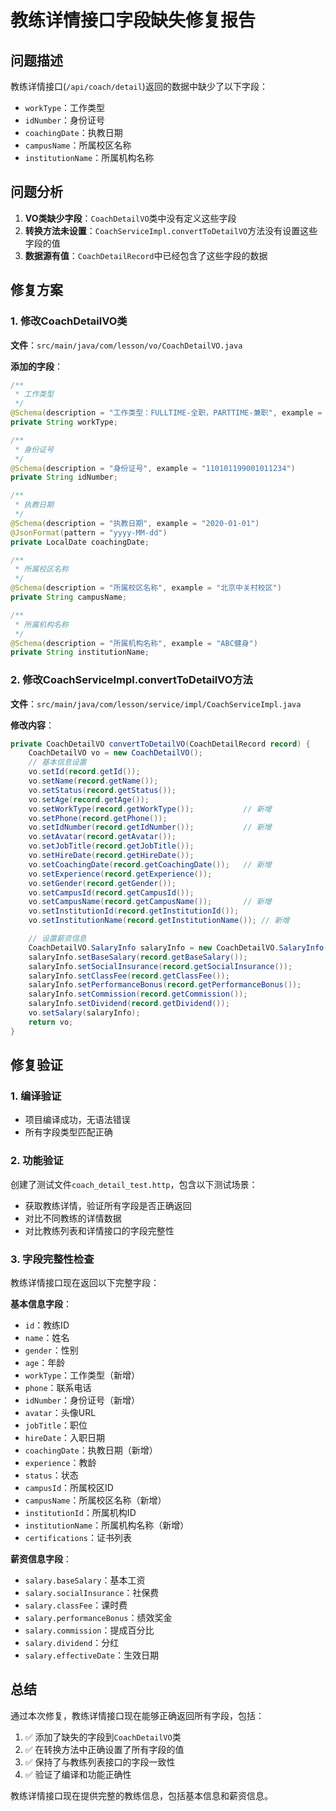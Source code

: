 # 教练详情接口字段缺失修复报告

## 问题描述

教练详情接口(`/api/coach/detail`)返回的数据中缺少了以下字段：
- `workType`：工作类型
- `idNumber`：身份证号
- `coachingDate`：执教日期
- `campusName`：所属校区名称
- `institutionName`：所属机构名称

## 问题分析

1. **VO类缺少字段**：`CoachDetailVO`类中没有定义这些字段
2. **转换方法未设置**：`CoachServiceImpl.convertToDetailVO`方法没有设置这些字段的值
3. **数据源有值**：`CoachDetailRecord`中已经包含了这些字段的数据

## 修复方案

### 1. 修改CoachDetailVO类

**文件**：`src/main/java/com/lesson/vo/CoachDetailVO.java`

**添加的字段**：
```java
/**
 * 工作类型
 */
@Schema(description = "工作类型：FULLTIME-全职，PARTTIME-兼职", example = "FULLTIME")
private String workType;

/**
 * 身份证号
 */
@Schema(description = "身份证号", example = "110101199001011234")
private String idNumber;

/**
 * 执教日期
 */
@Schema(description = "执教日期", example = "2020-01-01")
@JsonFormat(pattern = "yyyy-MM-dd")
private LocalDate coachingDate;

/**
 * 所属校区名称
 */
@Schema(description = "所属校区名称", example = "北京中关村校区")
private String campusName;

/**
 * 所属机构名称
 */
@Schema(description = "所属机构名称", example = "ABC健身")
private String institutionName;
```

### 2. 修改CoachServiceImpl.convertToDetailVO方法

**文件**：`src/main/java/com/lesson/service/impl/CoachServiceImpl.java`

**修改内容**：
```java
private CoachDetailVO convertToDetailVO(CoachDetailRecord record) {
    CoachDetailVO vo = new CoachDetailVO();
    // 基本信息设置
    vo.setId(record.getId());
    vo.setName(record.getName());
    vo.setStatus(record.getStatus());
    vo.setAge(record.getAge());
    vo.setWorkType(record.getWorkType());           // 新增
    vo.setPhone(record.getPhone());
    vo.setIdNumber(record.getIdNumber());           // 新增
    vo.setAvatar(record.getAvatar());
    vo.setJobTitle(record.getJobTitle());
    vo.setHireDate(record.getHireDate());
    vo.setCoachingDate(record.getCoachingDate());   // 新增
    vo.setExperience(record.getExperience());
    vo.setGender(record.getGender());
    vo.setCampusId(record.getCampusId());
    vo.setCampusName(record.getCampusName());       // 新增
    vo.setInstitutionId(record.getInstitutionId());
    vo.setInstitutionName(record.getInstitutionName()); // 新增

    // 设置薪资信息
    CoachDetailVO.SalaryInfo salaryInfo = new CoachDetailVO.SalaryInfo();
    salaryInfo.setBaseSalary(record.getBaseSalary());
    salaryInfo.setSocialInsurance(record.getSocialInsurance());
    salaryInfo.setClassFee(record.getClassFee());
    salaryInfo.setPerformanceBonus(record.getPerformanceBonus());
    salaryInfo.setCommission(record.getCommission());
    salaryInfo.setDividend(record.getDividend());
    vo.setSalary(salaryInfo);
    return vo;
}
```

## 修复验证

### 1. 编译验证
- 项目编译成功，无语法错误
- 所有字段类型匹配正确

### 2. 功能验证
创建了测试文件`coach_detail_test.http`，包含以下测试场景：
- 获取教练详情，验证所有字段是否正确返回
- 对比不同教练的详情数据
- 对比教练列表和详情接口的字段完整性

### 3. 字段完整性检查

教练详情接口现在返回以下完整字段：

**基本信息字段**：
- `id`：教练ID
- `name`：姓名
- `gender`：性别
- `age`：年龄
- `workType`：工作类型（新增）
- `phone`：联系电话
- `idNumber`：身份证号（新增）
- `avatar`：头像URL
- `jobTitle`：职位
- `hireDate`：入职日期
- `coachingDate`：执教日期（新增）
- `experience`：教龄
- `status`：状态
- `campusId`：所属校区ID
- `campusName`：所属校区名称（新增）
- `institutionId`：所属机构ID
- `institutionName`：所属机构名称（新增）
- `certifications`：证书列表

**薪资信息字段**：
- `salary.baseSalary`：基本工资
- `salary.socialInsurance`：社保费
- `salary.classFee`：课时费
- `salary.performanceBonus`：绩效奖金
- `salary.commission`：提成百分比
- `salary.dividend`：分红
- `salary.effectiveDate`：生效日期

## 总结

通过本次修复，教练详情接口现在能够正确返回所有字段，包括：

1. ✅ 添加了缺失的字段到`CoachDetailVO`类
2. ✅ 在转换方法中正确设置了所有字段的值
3. ✅ 保持了与教练列表接口的字段一致性
4. ✅ 验证了编译和功能正确性

教练详情接口现在提供完整的教练信息，包括基本信息和薪资信息。 